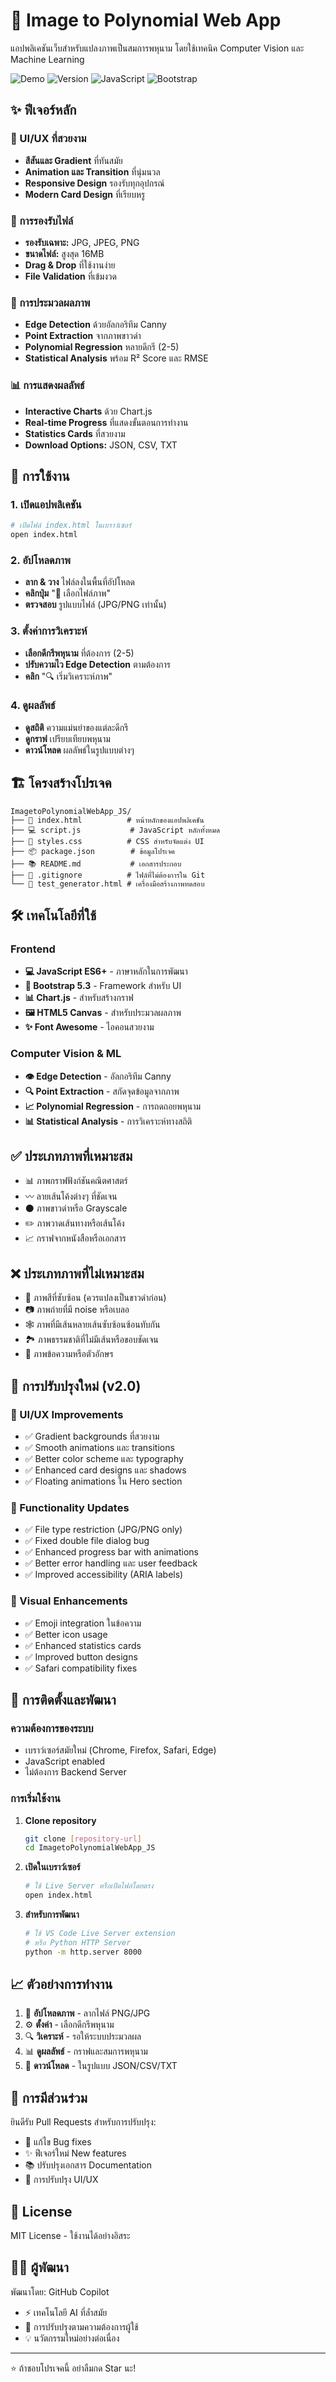 # 🎯 Image to Polynomial Web App

แอปพลิเคชันเว็บสำหรับแปลงภาพเป็นสมการพหุนาม โดยใช้เทคนิค Computer Vision และ Machine Learning

![Demo](https://img.shields.io/badge/Demo-Live-brightgreen)
![Version](https://img.shields.io/badge/Version-2.0-blue)
![JavaScript](https://img.shields.io/badge/JavaScript-ES6+-yellow)
![Bootstrap](https://img.shields.io/badge/Bootstrap-5.3-purple)

## ✨ ฟีเจอร์หลัก

### 🎨 UI/UX ที่สวยงาม
- **สีสันและ Gradient** ที่ทันสมัย
- **Animation และ Transition** ที่นุ่มนวล
- **Responsive Design** รองรับทุกอุปกรณ์
- **Modern Card Design** ที่เรียบหรู

### 📂 การรองรับไฟล์
- **รองรับเฉพาะ:** JPG, JPEG, PNG
- **ขนาดไฟล์:** สูงสุด 16MB
- **Drag & Drop** ที่ใช้งานง่าย
- **File Validation** ที่เข้มงวด

### 🔬 การประมวลผลภาพ
- **Edge Detection** ด้วยอัลกอริทึม Canny
- **Point Extraction** จากภาพขาวดำ
- **Polynomial Regression** หลายดีกรี (2-5)
- **Statistical Analysis** พร้อม R² Score และ RMSE

### 📊 การแสดงผลลัพธ์
- **Interactive Charts** ด้วย Chart.js
- **Real-time Progress** ที่แสดงขั้นตอนการทำงาน
- **Statistics Cards** ที่สวยงาม
- **Download Options:** JSON, CSV, TXT

## 🚀 การใช้งาน

### 1. เปิดแอปพลิเคชัน
```bash
# เปิดไฟล์ index.html ในเบราว์เซอร์
open index.html
```

### 2. อัปโหลดภาพ
- **ลาก & วาง** ไฟล์ลงในพื้นที่อัปโหลด
- **คลิกปุ่ม** "📁 เลือกไฟล์ภาพ"
- **ตรวจสอบ** รูปแบบไฟล์ (JPG/PNG เท่านั้น)

### 3. ตั้งค่าการวิเคราะห์
- **เลือกดีกรีพหุนาม** ที่ต้องการ (2-5)
- **ปรับความไว Edge Detection** ตามต้องการ
- **คลิก** "🔍 เริ่มวิเคราะห์ภาพ"

### 4. ดูผลลัพธ์
- **ดูสถิติ** ความแม่นยำของแต่ละดีกรี
- **ดูกราฟ** เปรียบเทียบพหุนาม
- **ดาวน์โหลด** ผลลัพธ์ในรูปแบบต่างๆ

## 🏗️ โครงสร้างโปรเจค

```
ImagetoPolynomialWebApp_JS/
├── 📄 index.html          # หน้าหลักของแอปพลิเคชัน
├── 💻 script.js           # JavaScript หลักทั้งหมด
├── 🎨 styles.css          # CSS สำหรับจัดแต่ง UI
├── 📦 package.json        # ข้อมูลโปรเจค
├── 📚 README.md           # เอกสารประกอบ
├── 🚫 .gitignore          # ไฟล์ที่ไม่ต้องการใน Git
└── 🧪 test_generator.html # เครื่องมือสร้างภาพทดสอบ
```

## 🛠️ เทคโนโลยีที่ใช้

### Frontend
- **💻 JavaScript ES6+** - ภาษาหลักในการพัฒนา
- **🎨 Bootstrap 5.3** - Framework สำหรับ UI
- **📊 Chart.js** - สำหรับสร้างกราฟ
- **🖼️ HTML5 Canvas** - สำหรับประมวลผลภาพ
- **✨ Font Awesome** - ไอคอนสวยงาม

### Computer Vision & ML
- **👁️ Edge Detection** - อัลกอริทึม Canny
- **🔍 Point Extraction** - สกัดจุดข้อมูลจากภาพ
- **📈 Polynomial Regression** - การถดถอยพหุนาม
- **📊 Statistical Analysis** - การวิเคราะห์ทางสถิติ

## ✅ ประเภทภาพที่เหมาะสม

- 📊 ภาพกราฟฟังก์ชันคณิตศาสตร์
- 〰️ ลายเส้นโค้งต่างๆ ที่ชัดเจน
- ⚫ ภาพขาวดำหรือ Grayscale
- ✏️ ภาพวาดเส้นทางหรือเส้นโค้ง
- 📈 กราฟจากหนังสือหรือเอกสาร

## ❌ ประเภทภาพที่ไม่เหมาะสม

- 🎨 ภาพสีที่ซับซ้อน (ควรแปลงเป็นขาวดำก่อน)
- 📷 ภาพถ่ายที่มี noise หรือเบลอ
- 🕸️ ภาพที่มีเส้นหลายเส้นซับซ้อนซ้อนทับกัน
- 🏞️ ภาพธรรมชาติที่ไม่มีเส้นหรือขอบชัดเจน
- 📝 ภาพข้อความหรือตัวอักษร

## 🎯 การปรับปรุงใหม่ (v2.0)

### 🎨 UI/UX Improvements
- ✅ Gradient backgrounds ที่สวยงาม
- ✅ Smooth animations และ transitions
- ✅ Better color scheme และ typography
- ✅ Enhanced card designs และ shadows
- ✅ Floating animations ใน Hero section

### 🔧 Functionality Updates
- ✅ File type restriction (JPG/PNG only)
- ✅ Fixed double file dialog bug
- ✅ Enhanced progress bar with animations
- ✅ Better error handling และ user feedback
- ✅ Improved accessibility (ARIA labels)

### 🎪 Visual Enhancements
- ✅ Emoji integration ในข้อความ
- ✅ Better icon usage
- ✅ Enhanced statistics cards
- ✅ Improved button designs
- ✅ Safari compatibility fixes

## 🔧 การติดตั้งและพัฒนา

### ความต้องการของระบบ
- เบราว์เซอร์สมัยใหม่ (Chrome, Firefox, Safari, Edge)
- JavaScript enabled
- ไม่ต้องการ Backend Server

### การเริ่มใช้งาน
1. **Clone repository**
   ```bash
   git clone [repository-url]
   cd ImagetoPolynomialWebApp_JS
   ```

2. **เปิดในเบราว์เซอร์**
   ```bash
   # ใช้ Live Server หรือเปิดไฟล์โดยตรง
   open index.html
   ```

3. **สำหรับการพัฒนา**
   ```bash
   # ใช้ VS Code Live Server extension
   # หรือ Python HTTP Server
   python -m http.server 8000
   ```

## 📈 ตัวอย่างการทำงาน

1. 📂 **อัปโหลดภาพ** - ลากไฟล์ PNG/JPG
2. ⚙️ **ตั้งค่า** - เลือกดีกรีพหุนาม 
3. 🔍 **วิเคราะห์** - รอให้ระบบประมวลผล
4. 📊 **ดูผลลัพธ์** - กราฟและสมการพหุนาม
5. 💾 **ดาวน์โหลด** - ในรูปแบบ JSON/CSV/TXT

## 🤝 การมีส่วนร่วม

ยินดีรับ Pull Requests สำหรับการปรับปรุง:
- 🐛 แก้ไข Bug fixes
- ✨ ฟีเจอร์ใหม่ New features  
- 📚 ปรับปรุงเอกสาร Documentation
- 🎨 การปรับปรุง UI/UX

## 📜 License

MIT License - ใช้งานได้อย่างอิสระ

## 👨‍💻 ผู้พัฒนา

พัฒนาโดย: GitHub Copilot
- ⚡ เทคโนโลยี AI ที่ล้ำสมัย
- 🎯 การปรับปรุงตามความต้องการผู้ใช้
- 💡 นวัตกรรมใหม่อย่างต่อเนื่อง

---

⭐ ถ้าชอบโปรเจคนี้ อย่าลืมกด Star นะ!
